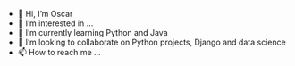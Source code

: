 - 👋 Hi, I’m Oscar
- 👀 I’m interested in ...
- 🌱 I’m currently learning Python and Java
- 💞️ I’m looking to collaborate on Python projects, Django and data science
- 📫 How to reach me ...

<!---
oal0425/oal0425 is a ✨ special ✨ repository because its `README.md` (this file) appears on your GitHub profile.
You can click the Preview link to take a look at your changes.
--->
